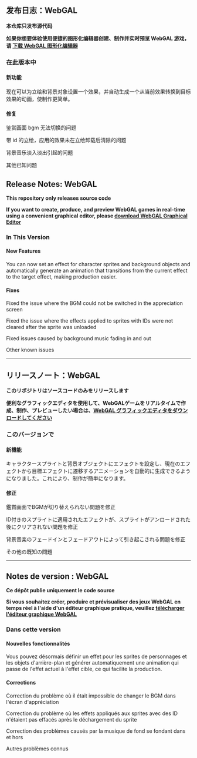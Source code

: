 ## 发布日志：WebGAL

**本仓库只发布源代码**

**如果你想要体验使用便捷的图形化编辑器创建、制作并实时预览 WebGAL 游戏，请 [下载 WebGAL 图形化编辑器](https://github.com/MakinoharaShoko/WebGAL_Terre/releases)**

### 在此版本中

#### 新功能

现在可以为立绘和背景对象设置一个效果，并自动生成一个从当前效果转换到目标效果的动画，使制作更简单。

#### 修复

鉴赏画面 bgm 无法切换的问题

带 id 的立绘，应用的效果未在立绘卸载后清除的问题

背景音乐淡入淡出引起的问题

其他已知问题

## Release Notes: WebGAL 

**This repository only releases source code**

**If you want to create, produce, and preview WebGAL games in real-time using a convenient graphical editor, please [download WebGAL Graphical Editor](https://github.com/MakinoharaShoko/WebGAL_Terre/releases)**

### In This Version

#### New Features

You can now set an effect for character sprites and background objects and automatically generate an animation that transitions from the current effect to the target effect, making production easier.

#### Fixes

Fixed the issue where the BGM could not be switched in the appreciation screen

Fixed the issue where the effects applied to sprites with IDs were not cleared after the sprite was unloaded

Fixed issues caused by background music fading in and out

Other known issues

---
## リリースノート：WebGAL 

**このリポジトリはソースコードのみをリリースします**

**便利なグラフィックエディタを使用して、WebGALゲームをリアルタイムで作成、制作、プレビューしたい場合は、[WebGAL グラフィックエディタをダウンロードしてください](https://github.com/MakinoharaShoko/WebGAL_Terre/releases)**

### このバージョンで

#### 新機能

キャラクタースプライトと背景オブジェクトにエフェクトを設定し、現在のエフェクトから目標エフェクトに遷移するアニメーションを自動的に生成できるようになりました。これにより、制作が簡単になります。

#### 修正

鑑賞画面でBGMが切り替えられない問題を修正

ID付きのスプライトに適用されたエフェクトが、スプライトがアンロードされた後にクリアされない問題を修正

背景音楽のフェードインとフェードアウトによって引き起こされる問題を修正

その他の既知の問題

---
## Notes de version : WebGAL 

**Ce dépôt publie uniquement le code source**

**Si vous souhaitez créer, produire et prévisualiser des jeux WebGAL en temps réel à l'aide d'un éditeur graphique pratique, veuillez [télécharger l'éditeur graphique WebGAL](https://github.com/MakinoharaShoko/WebGAL_Terre/releases)**

### Dans cette version

#### Nouvelles fonctionnalités

Vous pouvez désormais définir un effet pour les sprites de personnages et les objets d'arrière-plan et générer automatiquement une animation qui passe de l'effet actuel à l'effet cible, ce qui facilite la production.

#### Corrections

Correction du problème où il était impossible de changer le BGM dans l'écran d'appréciation

Correction du problème où les effets appliqués aux sprites avec des ID n'étaient pas effacés après le déchargement du sprite

Correction des problèmes causés par la musique de fond se fondant dans et hors

Autres problèmes connus
